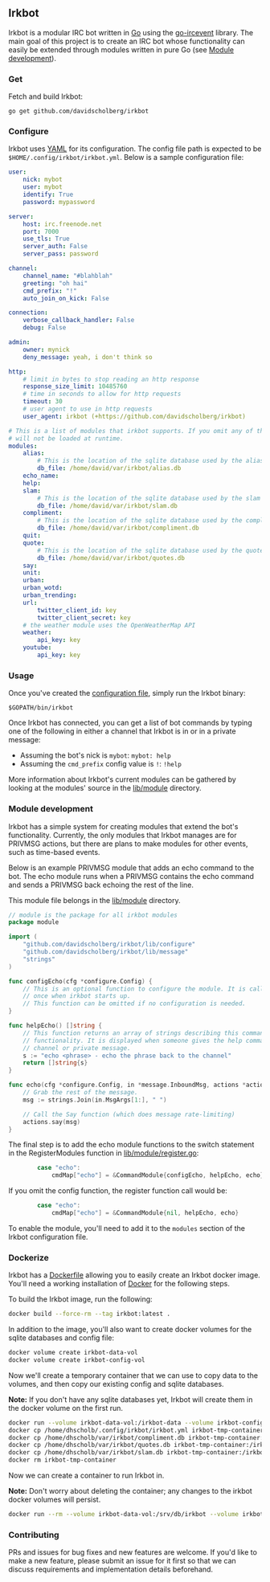 ## Irkbot

Irkbot is a modular IRC bot written in [Go](https://golang.org/) using the [go-ircevent](https://github.com/thoj/go-ircevent) library. The main goal of this project is to create an IRC bot whose functionality can easily be extended through modules written in pure Go (see [Module development](#module-development)).

### Get

Fetch and build Irkbot:

```
go get github.com/davidscholberg/irkbot
```

### Configure

Irkbot uses [YAML](http://yaml.org/) for its configuration. The config file path is expected to be `$HOME/.config/irkbot/irkbot.yml`. Below is a sample configuration file:

```yaml
user:
    nick: mybot
    user: mybot
    identify: True
    password: mypassword

server:
    host: irc.freenode.net
    port: 7000
    use_tls: True
    server_auth: False
    server_pass: password

channel:
    channel_name: "#blahblah"
    greeting: "oh hai"
    cmd_prefix: "!"
    auto_join_on_kick: False

connection:
    verbose_callback_handler: False
    debug: False

admin:
    owner: mynick
    deny_message: yeah, i don't think so

http:
    # limit in bytes to stop reading an http response
    response_size_limit: 10485760
    # time in seconds to allow for http requests
    timeout: 30
    # user agent to use in http requests
    user_agent: irkbot (+https://github.com/davidscholberg/irkbot)

# This is a list of modules that irkbot supports. If you omit any of these, they
# will not be loaded at runtime.
modules:
    alias:
        # This is the location of the sqlite database used by the alias module.
        db_file: /home/david/var/irkbot/alias.db
    echo_name:
    help:
    slam:
        # This is the location of the sqlite database used by the slam module.
        db_file: /home/david/var/irkbot/slam.db
    compliment:
        # This is the location of the sqlite database used by the compliment module.
        db_file: /home/david/var/irkbot/compliment.db
    quit:
    quote:
        # This is the location of the sqlite database used by the quotes module.
        db_file: /home/david/var/irkbot/quotes.db
    say:
    unit:
    urban:
    urban_wotd:
    urban_trending:
    url:
        twitter_client_id: key
        twitter_client_secret: key
    # the weather module uses the OpenWeatherMap API
    weather:
        api_key: key
    youtube:
        api_key: key
```

### Usage

Once you've created the [configuration file](#configure), simply run the Irkbot binary:

```
$GOPATH/bin/irkbot
```

Once Irkbot has connected, you can get a list of bot commands by typing one of the following in either a channel that Irkbot is in or in a private message:

* Assuming the bot's nick is `mybot`: `mybot: help`
* Assuming the `cmd_prefix` config value is `!`: `!help`

More information about Irkbot's current modules can be gathered by looking at the modules' source in the [lib/module](lib/module) directory.

### Module development

Irkbot has a simple system for creating modules that extend the bot's functionality. Currently, the only modules that Irkbot manages are for PRIVMSG actions, but there are plans to make modules for other events, such as time-based events.

Below is an example PRIVMSG module that adds an echo command to the bot. The echo module runs when a PRIVMSG contains the echo command and sends a PRIVMSG back echoing the rest of the line.

This module file belongs in the [lib/module](lib/module) directory.

```go
// module is the package for all irkbot modules
package module

import (
	"github.com/davidscholberg/irkbot/lib/configure"
	"github.com/davidscholberg/irkbot/lib/message"
	"strings"
)

func configEcho(cfg *configure.Config) {
	// This is an optional function to configure the module. It is called only
	// once when irkbot starts up.
	// This function can be omitted if no configuration is needed.
}

func helpEcho() []string {
	// This function returns an array of strings describing this command's
	// functionality. It is displayed when someone gives the help command in a
	// channel or private message.
	s := "echo <phrase> - echo the phrase back to the channel"
	return []string{s}
}

func echo(cfg *configure.Config, in *message.InboundMsg, actions *actions) {
	// Grab the rest of the message.
	msg := strings.Join(in.MsgArgs[1:], " ")

	// Call the Say function (which does message rate-limiting)
	actions.say(msg)
}
```

The final step is to add the echo module functions to the switch statement in the RegisterModules function in [lib/module/register.go](lib/module/register.go):

```go
		case "echo":
			cmdMap["echo"] = &CommandModule{configEcho, helpEcho, echo}
```

If you omit the config function, the register function call would be:

```go
		case "echo":
			cmdMap["echo"] = &CommandModule{nil, helpEcho, echo}
```

To enable the module, you'll need to add it to the `modules` section of the Irkbot configuration file.

### Dockerize

Irkbot has a [Dockerfile](Dockerfile) allowing you to easily create an Irkbot docker image. You'll need a working installation of [Docker](https://www.docker.com/) for the following steps.

To build the Irkbot image, run the following:

```bash
docker build --force-rm --tag irkbot:latest .
```

In addition to the image, you'll also want to create docker volumes for the sqlite databases and config file:

```bash
docker volume create irkbot-data-vol
docker volume create irkbot-config-vol
```

Now we'll create a temporary container that we can use to copy data to the volumes, and then copy our existing config and sqlite databases.

**Note:** If you don't have any sqlite databases yet, Irkbot will create them in the docker volume on the first run.

```bash
docker run --volume irkbot-data-vol:/irkbot-data --volume irkbot-config-vol:/irkbot-config --name irkbot-tmp-container busybox true
docker cp /home/dhscholb/.config/irkbot/irkbot.yml irkbot-tmp-container:/irkbot-config/
docker cp /home/dhscholb/var/irkbot/compliment.db irkbot-tmp-container:/irkbot-data/
docker cp /home/dhscholb/var/irkbot/quotes.db irkbot-tmp-container:/irkbot-data/
docker cp /home/dhscholb/var/irkbot/slam.db irkbot-tmp-container:/irkbot-data/
docker rm irkbot-tmp-container
```

Now we can create a container to run Irkbot in.

**Note:** Don't worry about deleting the container; any changes to the irkbot docker volumes will persist.

```bash
docker run --rm --volume irkbot-data-vol:/srv/db/irkbot --volume irkbot-config-vol:/root/.config/irkbot irkbot
```

### Contributing

PRs and issues for bug fixes and new features are welcome. If you'd like to make a new feature, please submit an issue for it first so that we can discuss requirements and implementation details beforehand.
